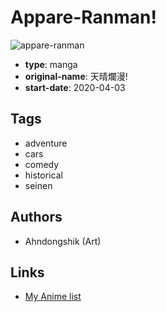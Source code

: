 # Appare-Ranman!

![appare-ranman](https://cdn.myanimelist.net/images/manga/1/244236.jpg)

-   **type**: manga
-   **original-name**: 天晴爛漫!
-   **start-date**: 2020-04-03

## Tags

-   adventure
-   cars
-   comedy
-   historical
-   seinen

## Authors

-   Ahndongshik (Art)

## Links

-   [My Anime list](https://myanimelist.net/manga/125843/Appare-Ranman)
